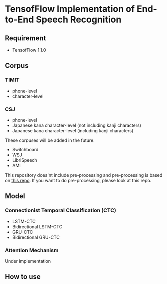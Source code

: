 # TensofFlow Implementation of End-to-End Speech Recognition

## Requirement
- TensofFlow 1.1.0

## Corpus
### TIMIT
- phone-level
- character-level

### CSJ
- phone-level
- Japanese kana character-level (not including kanji characters)
- Japanese kana character-level (including kanji characters)

These corpuses will be added in the future.
- Switchboard
- WSJ
- LibriSpeech
- AMI

This repository does'nt include pre-processing and pre-processing is based on [this repo](https://github.com/hirofumi0810/asr_preprocessing).
If you want to do pre-processing, please look at this repo.

## Model
### Connectionist Temporal Classification (CTC)
- LSTM-CTC
- Bidirectional LSTM-CTC
- GRU-CTC
- Bidirectional GRU-CTC

### Attention Mechanism
Under implementation


## How to use
